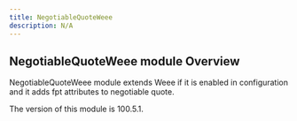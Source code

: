 ```yaml
---
title: NegotiableQuoteWeee
description: N/A
---
```


## NegotiableQuoteWeee module Overview

NegotiableQuoteWeee module extends Weee if it is enabled in configuration and it adds fpt attributes to negotiable quote.

<InlineAlert slots="text" />
The version of this module is 100.5.1.
